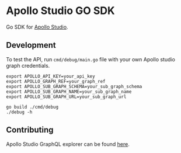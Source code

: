 # Apollo Studio GO SDK

Go SDK for [Apollo Studio](https://studio.apollographql.com/).

## Development

To test the API, run `cmd/debug/main.go` file with your own Apollo studio graph credentials.

```
export APOLLO_API_KEY=your_api_key
export APOLLO_GRAPH_REF=your_graph_ref
export APOLLO_SUB_GRAPH_SCHEMA=your_sub_graph_schema
export APOLLO_SUB_GRAPH_NAME=your_sub_graph_name
export APOLLO_SUB_GRAPH_URL=your_sub_graph_url

go build ./cmd/debug
./debug -h
```

## Contributing

Apollo Studio GraphQL explorer can be found [here](https://studio.apollographql.com/public/apollo-platform/variant/main/explorer).

